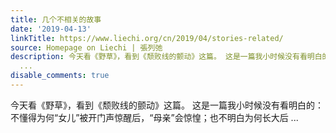 ```yaml
---
title: 几个不相关的故事
date: '2019-04-13'
linkTitle: https://www.liechi.org/cn/2019/04/stories-related/
source: Homepage on Liechi | 張列弛
description: 今天看《野草》，看到《颓败线的颤动》这篇。 这是一篇我小时候没有看明白的：不懂得为何“女儿”被开门声惊醒后，“母亲”会惊惶；也不明白为何长大后
  ...
disable_comments: true
---
```

今天看《野草》，看到《颓败线的颤动》这篇。 这是一篇我小时候没有看明白的：不懂得为何“女儿”被开门声惊醒后，“母亲”会惊惶；也不明白为何长大后 ...